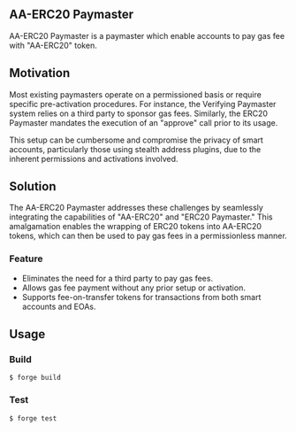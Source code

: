 ## AA-ERC20 Paymaster

AA-ERC20 Paymaster is a paymaster which enable accounts to pay gas fee with "AA-ERC20" token.

## Motivation
Most existing paymasters operate on a permissioned basis or require specific pre-activation procedures. For instance, the Verifying Paymaster system relies on a third party to sponsor gas fees. Similarly, the ERC20 Paymaster mandates the execution of an "approve" call prior to its usage. 


This setup can be cumbersome and compromise the privacy of smart accounts, particularly those using stealth address plugins, due to the inherent permissions and activations involved.


## Solution
The AA-ERC20 Paymaster addresses these challenges by seamlessly integrating the capabilities of "AA-ERC20" and "ERC20 Paymaster." This amalgamation enables the wrapping of ERC20 tokens into AA-ERC20 tokens, which can then be used to pay gas fees in a permissionless manner.


### Feature
- Eliminates the need for a third party to pay gas fees.
- Allows gas fee payment without any prior setup or activation.
- Supports fee-on-transfer tokens for transactions from both smart accounts and EOAs.

## Usage

### Build

```shell
$ forge build
```

### Test

```shell
$ forge test
```
